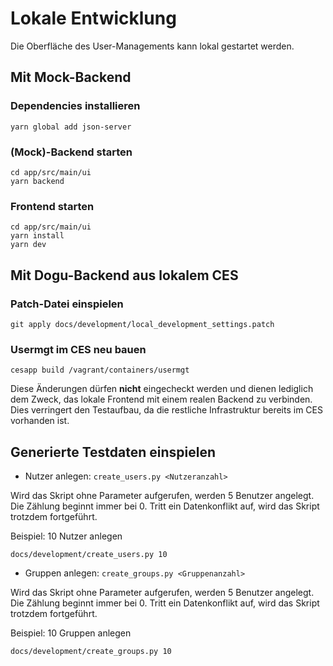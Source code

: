 # Lokale Entwicklung

Die Oberfläche des User-Managements kann lokal gestartet werden.

## Mit Mock-Backend

### Dependencies installieren
```
yarn global add json-server
```

### (Mock)-Backend starten
```
cd app/src/main/ui
yarn backend
```

### Frontend starten
```
cd app/src/main/ui
yarn install
yarn dev
```

## Mit Dogu-Backend aus lokalem CES

### Patch-Datei einspielen

```shell
git apply docs/development/local_development_settings.patch
```

### Usermgt im CES neu bauen

```shell
cesapp build /vagrant/containers/usermgt
```

Diese Änderungen dürfen **nicht** eingecheckt werden und dienen lediglich dem Zweck, das lokale
Frontend mit einem realen Backend zu verbinden. Dies verringert den Testaufbau, da die restliche 
Infrastruktur bereits im CES vorhanden ist.

## Generierte Testdaten einspielen

- Nutzer anlegen: `create_users.py <Nutzeranzahl>`

Wird das Skript ohne Parameter aufgerufen, werden 5 Benutzer angelegt. Die Zählung beginnt immer bei 0.
Tritt ein Datenkonflikt auf, wird das Skript trotzdem fortgeführt.

Beispiel: 10 Nutzer anlegen
```shell
docs/development/create_users.py 10
```

- Gruppen anlegen: `create_groups.py <Gruppenanzahl>`

Wird das Skript ohne Parameter aufgerufen, werden 5 Benutzer angelegt. Die Zählung beginnt immer bei 0.
Tritt ein Datenkonflikt auf, wird das Skript trotzdem fortgeführt.

Beispiel: 10 Gruppen anlegen
```shell
docs/development/create_groups.py 10
```
